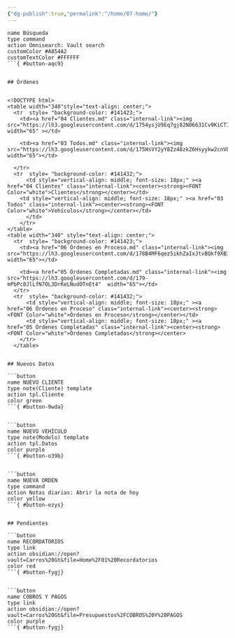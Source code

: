 ```yaml
---
{"dg-publish":true,"permalink":"/home/07-home/"}
---
```



```button
name Búsqueda
type command
action Omnisearch: Vault search
customColor #A854A2
customTextColor #FFFFFF
```{ #button-aqc9}


## Órdenes


<!DOCTYPE html>
<table width="340"style="text-align: center;">
  <tr  style= "background-color: #141423;">
    <td><a href="04 Clientes.md" class="internal-link"><img src="https://lh3.googleusercontent.com/d/1754ysjU9Eq7gj82N06631Cv9KiCTI6WZ" width="65" ></td>
    
    <td><a href="03 Todos.md" class="internal-link"><img src="https://lh3.googleusercontent.com/d/175HsVY2yY8Zz48zkZ6Hsyykw2cnVbptc" width="65"></td>
    
  </tr>
  <tr  style= "background-color: #141432;">
      <td style="vertical-align: middle; font-size: 18px;" ><a href="04 Clientes" class="internal-link"><center><strong><FONT Color="white">Clientes</strong></center></td>
    <td style="vertical-align: middle; font-size: 18px;" ><a href="03 Todos" class="internal-link"><center><strong><FONT Color="white">Vehículos</strong></center></td>
      </td>
    </tr>
</table>
<table width="340" style="text-align: center;">
  <tr  style= "background-color: #141423;">
    <td><a href="06 Órdenes en Proceso.md" class="internal-link"><img src="https://lh3.googleusercontent.com/d/178B4MF6qez5ikhZaIxJtvBQkf9XB3pDH" width="65"></td>
    
	<td><a href="05 Órdenes Completadas.md" class="internal-link"><img src="https://lh3.googleusercontent.com/d/179-mPbPc8JlLfN7OL3DrKeLNudOTnEt4"  width="65"></td>
  </tr>
  <tr  style= "background-color: #141432;">
      <td style="vertical-align: middle; font-size: 18px;" ><a href="06 Órdenes en Proceso" class="internal-link"><center><strong><FONT Color="white">Órdenes en Proceso</strong></center></td>
      <td style="vertical-align: middle; font-size: 18px;" ><a href="05 Órdenes Completadas" class="internal-link"><center><strong><FONT Color="white">Órdenes Completadas</strong></center>
    </tr>
  </table>


## Nuevos Datos

```button
name NUEVO CLIENTE
type note(Cliente) template
action tpl.Cliente
color green
```{ #button-9wda}


```button
name NUEVO VEHÍCULO
type note(Modelo) template
action tpl.Datos
color purple
```{ #button-o39b}


```button
name NUEVA ORDEN
type command
action Notas diarias: Abrir la nota de hoy
color yellow
```{ #button-ezys}


## Pendientes

```button
name RECORDATORIOS
type link
action obsidian://open?vault=Carros%20Gt&file=Home%2F01%20Recordatorios
color red
```{ #button-fygj}


```button
name COBROS Y PAGOS
type link
action obsidian://open?vault=Carros%20Gt&file=Presupuestos%2FCOBROS%20Y%20PAGOS
color purple
```{ #button-fygj}



